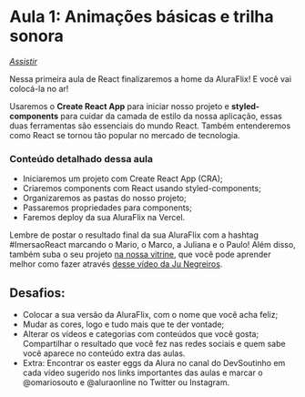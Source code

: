# Aula 1: Animações básicas e trilha sonora

[_Assistir_](https://www.youtube.com/watch?v=DQ3A2PTpDBU)

Nessa primeira aula de React finalizaremos a home da AluraFlix! E você vai colocá-la no ar!

Usaremos o **Create React App** para iniciar nosso projeto e **styled-components** para cuidar da camada de estilo da nossa aplicação, essas duas ferramentas são essenciais do mundo React. Também entenderemos como React se tornou tão popular no mercado de tecnologia.

### Conteúdo detalhado dessa aula

- Iniciaremos um projeto com Create React App (CRA);
- Criaremos components com React usando styled-components;
- Organizaremos as pastas do nosso projeto;
- Passaremos propriedades para components;
- Faremos deploy da sua AluraFlix na Vercel.

Lembre de postar o resultado final da sua AluraFlix com a hashtag #ImersaoReact marcando o Mario, o Marco, a Juliana e o Paulo! Além disso, também suba o seu projeto [na nossa vitrine](https://github.com/imersao-alura/vitrine-imersao-react), que você pode aprender melhor como fazer através [desse vídeo da Ju Negreiros](https://www.youtube.com/watch?v=4qy23EulMbw&feature=youtu.be).

## Desafios:

- Colocar a sua versão da AluraFlix, com o nome que você acha feliz;
- Mudar as cores, logo e tudo mais que te der vontade;
- Alterar os vídeos e categorias com conteúdos que você gosta;
  Compartilhar o resultado que você fez nas redes sociais e quem sabe você aparece no conteúdo extra das aulas.
- Extra: Encontrar os easter eggs da Alura no canal do DevSoutinho em cada vídeo sugerido nos links importantes das aulas e marcar o @omariosouto e @aluraonline no Twitter ou Instagram.
